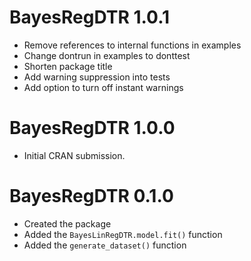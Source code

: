 # BayesRegDTR 1.0.1

-   Remove references to internal functions in examples
-   Change dontrun in examples to donttest
-   Shorten package title
-   Add warning suppression into tests
-   Add option to turn off instant warnings

# BayesRegDTR 1.0.0

-   Initial CRAN submission.

# BayesRegDTR 0.1.0

-   Created the package
-   Added the `BayesLinRegDTR.model.fit()` function
-   Added the `generate_dataset()` function

